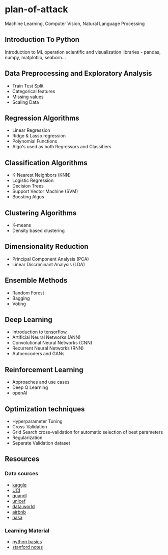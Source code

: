# plan-of-attack

Machine Learning, Computer Vision, Natural Language Processing 

## Introduction To Python  
Introduction to ML operation scientific and visualization libraries - pandas, numpy, matplotlib, seaborn...

## Data Preprocessing and Exploratory Analysis
- Train Test Split
- Categorical features
- Missing values
- Scaling Data
    
## Regression Algorithms
- Linear Regression
- Ridge & Lasso regression
- Polynomial Functions
- Algo's used as both Regressors and Classifiers

## Classification Algorithms  
- K-Nearest Neighbors (KNN)
- Logistic Regression
- Decision Trees
- Support Vector Machine (SVM)
- Boosting Algos

## Clustering Algorithms
- K-means
- Density based clustering

## Dimensionality Reduction
- Principal Component Analysis (PCA)
- Linear Discriminant Analysis (LDA)
					
## Ensemble Methods  
- Random Forest
- Bagging
- Voting
		 
## Deep Learning  
- Introduction to tensorflow, 
- Artificial Neural Networks (ANN)
- Convolutional Neural Networks (CNN)
- Recurrent Neural Networks (RNN)
- Autoencoders and GANs
					
					
## Reinforcement  Learning  
- Approaches and use cases
- Deep Q Learning
- openAI
										
## Optimization techniques  
- Hyperparameter Tuning
- Cross-Validation
- Grid Search cross-validation for automatic selection of best parameters
- Regularization
- Seperate Validation dataset

## Resources
### Data sources
- [kaggle](https://www.kaggle.com/)
- [UCI](https://archive.ics.uci.edu/ml/index.php)
- [quandl](https://www.quandl.com/)
- [unicef](https://data.unicef.org/resources/resource-type/datasets/)
- [data.world](https://data.world/)
- [airbnb](http://insideairbnb.com/get-the-data.html)
- [nasa](https://data.nasa.gov/browse)

### Learning Material
- [python basics](https://pythonprogramming.net/python-fundamental-tutorials/)
- [stanford notes](http://cs229.stanford.edu/syllabus.html)


